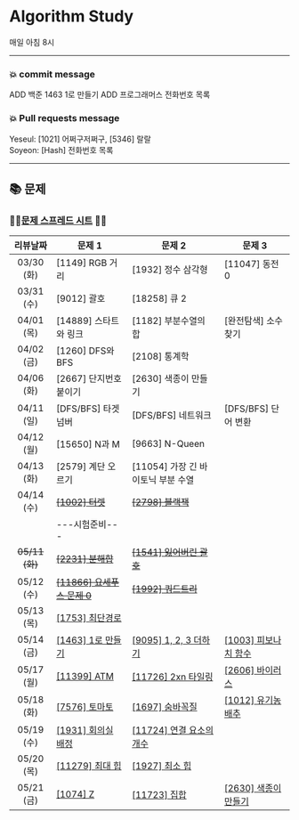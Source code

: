 # Algorithm Study
매일 아침 8시

***

### 💥 commit message
	
ADD 백준 1463 1로 만들기
ADD 프로그래머스 전화번호 목록   


### 💥 Pull requests message
	
Yeseul: [1021] 어쩌구저쩌구, [5346] 랄랄   
Soyeon: [Hash] 전화번호 목록   
	
***

## 📚 문제
### 🐱‍🐉[문제 스프레드 시트](https://docs.google.com/spreadsheets/d/1qoWdvoblSEbjb1CFT2DrCeq2NUtsRKvMvJZt2Z_AGo8/edit#gid=0) 🐱‍🏍

| 리뷰날짜 | 문제 1 | 문제 2 | 문제 3 |
| :---: | --- | --- | --- |
| 03/30 (화) |  [1149] RGB 거리 | [1932] 정수 삼각형 | [11047] 동전 0 |
| 03/31 (수) |  [9012] 괄호 | [18258] 큐 2 ||
| 04/01 (목) |  [14889] 스타트와 링크 | [1182] 부분수열의 합 | [완전탐색] 소수 찾기 |
| 04/02 (금) |  [1260] DFS와 BFS | [2108] 통계학 ||
| 04/06 (화) |  [2667] 단지번호 붙이기 | [2630] 색종이 만들기 ||
| 04/11 (일) |  [DFS/BFS] 타겟 넘버 | [DFS/BFS] 네트워크 | [DFS/BFS] 단어 변환 |
| 04/12 (월) |  [15650] N과 M | [9663] N-Queen ||
| 04/13 (화) |  [2579] 계단 오르기 | [11054] 가장 긴 바이토닉 부분 수열 ||
| 04/14 (수) |  ~~[[1002] 터렛](https://www.acmicpc.net/problem/1002)~~ | ~~[[2798] 블랙잭](https://www.acmicpc.net/problem/2798)~~ ||
||---시험준비---||
| ~~05/11 (화)~~ |  ~~[[2231] 분해합](https://www.acmicpc.net/problem/2231)~~ | ~~[[1541] 잃어버린 괄호](https://www.acmicpc.net/problem/1541)~~ ||
| 05/12 (수) |  ~~[[11866] 요세푸스 문제 0](https://www.acmicpc.net/problem/11866)~~ | ~~[[1992] 쿼드트리](https://www.acmicpc.net/problem/1992)~~ ||
| 05/13 (목) |  [[1753] 최단경로](https://www.acmicpc.net/problem/1753) |||
| 05/14 (금) |  [[1463] 1로 만들기](https://www.acmicpc.net/problem/1463) | [[9095] 1, 2, 3 더하기](https://www.acmicpc.net/problem/9095) | [[1003] 피보나치 함수](https://www.acmicpc.net/problem/1003) |
| 05/17 (월) |  [[11399] ATM](https://www.acmicpc.net/problem/11399) | [[11726] 2xn 타일링](https://www.acmicpc.net/problem/11726)  | [[2606] 바이러스](https://www.acmicpc.net/problem/2606)  |
| 05/18 (화) | [[7576] 토마토](https://www.acmicpc.net/problem/7576) | [[1697] 숨바꼭질](https://www.acmicpc.net/problem/1697) | [[1012] 유기농 배추](https://www.acmicpc.net/problem/1012)  |
| 05/19 (수) |  [[1931] 회의실 배정](https://www.acmicpc.net/problem/1931) | [[11724] 연결 요소의 개수](https://www.acmicpc.net/problem/11724)  ||
| 05/20 (목) | [[11279] 최대 힙](https://www.acmicpc.net/problem/11279)  | [[1927] 최소 힙](https://www.acmicpc.net/problem/1927)  ||
| 05/21 (금) |  [[1074] Z](https://www.acmicpc.net/problem/1074) |  [[11723] 집합](https://www.acmicpc.net/problem/11723) |  [[2630] 색종이 만들기](https://www.acmicpc.net/problem/2630) |
